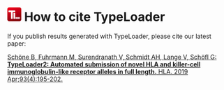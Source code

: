 # ![Icon](images/TypeLoader_32.png) How to cite TypeLoader

If you publish results generated with TypeLoader, please cite our latest paper:

[Schöne B, Fuhrmann M, Surendranath V, Schmidt AH, Lange V, Schöfl G: **TypeLoader2: Automated submission of novel HLA and killer-cell immunoglobulin-like receptor alleles in full length.** HLA. 2019 Apr;93(4):195-202.](https://doi.org/10.1111/tan.13508)
